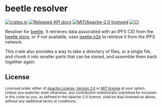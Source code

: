 # beetle resolver

[![crates.io](https://img.shields.io/crates/v/beetle-resolver.svg?style=flat-square)](https://crates.io/crates/beetle-resolver)
[![Released API docs](https://img.shields.io/docsrs/beetle-resolver?style=flat-square)](https://docs.rs/beetle-resolver)
[![MIT/Apache-2.0 licensed](https://img.shields.io/crates/l/beetle-resolver?style=flat-square)](../LICENSE-MIT)
[![CI](https://img.shields.io/github/workflow/status/n0-computer/beetle/Continuous%20integration?style=flat-square)](https://github.com/n0-computer/beetle/actions?query=workflow%3A%22Continuous+integration%22)

Resolver for [beetle](https://github.com/n0-computer/beetle). It retrieves data
associated with an IPFS CID from the [beetle
store](https://github.com/n0-computer/beetle/tree/main/beetle-store), or if not
available, uses [beetle
p2p](https://github.com/n0-computer/beetle/tree/main/beetle-p2p) to retrieve it
from the IPFS network. 

This crate also provides a way to take a directory of files, or a single file,
and chunk it into smaller parts that can be stored, and assemble them back
together again.

## License

<sup>
Licensed under either of <a href="LICENSE-APACHE">Apache License, Version
2.0</a> or <a href="LICENSE-MIT">MIT license</a> at your option.
</sup>

<br/>

<sub>
Unless you explicitly state otherwise, any contribution intentionally submitted
for inclusion in this crate by you, as defined in the Apache-2.0 license, shall
be dual licensed as above, without any additional terms or conditions.
</sub>

